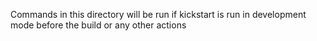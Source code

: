 Commands in this directory will be run if kickstart
is run in development mode before the build or any other actions